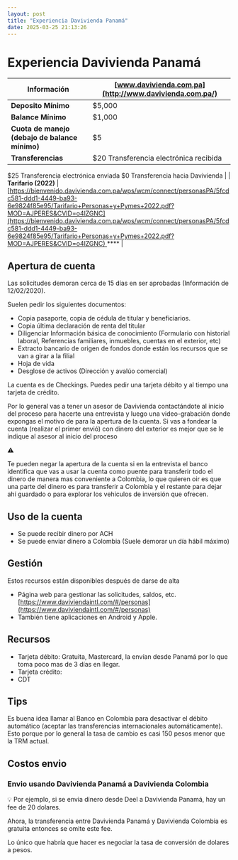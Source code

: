 ```yaml
---
layout: post
title: "Experiencia Davivienda Panamá"
date: 2025-03-25 21:13:26
---
```


# Experiencia Davivienda Panamá

| **Información** | [www.davivienda.com.pa](http://www.davivienda.com.pa/) |
| --- | --- |
| **Deposito Mínimo** | $5,000 |
| **Balance Mínimo** | $1,000 |
| **Cuota de manejo (debajo de balance mínimo)** | $5 |
| **Transferencias** | $20 Transferencia electrónica recibida
$25 Transferencia electrónica enviada
$0 Transferencia hacia Davivienda |
| **Tarifario (2022)** | [https://bienvenido.davivienda.com.pa/wps/wcm/connect/personasPA/5fcdc581-ddd1-4449-ba93-6e9824f85e95/Tarifario+Personas+y+Pymes+2022.pdf?MOD=AJPERES&CVID=o4lZGNC](https://bienvenido.davivienda.com.pa/wps/wcm/connect/personasPA/5fcdc581-ddd1-4449-ba93-6e9824f85e95/Tarifario+Personas+y+Pymes+2022.pdf?MOD=AJPERES&CVID=o4lZGNC) **** |

## Apertura de cuenta

Las solicitudes demoran cerca de 15 días en ser aprobadas (Información de 12/02/2020).

Suelen pedir los siguientes documentos:

- Copia pasaporte, copia de cédula de titular y beneficiarios.
- Copia última declaración de renta del titular
- Diligenciar Información básica de conocimiento (Formulario con historial laboral, Referencias familiares, inmuebles, cuentas en el exterior, etc)
- Extracto bancario de origen de fondos donde están los recursos que se van a girar a la filial
- Hoja de vida
- Desglose de activos (Dirección y avalúo comercial)

La cuenta es de Checkings. Puedes pedir una tarjeta débito y al tiempo una tarjeta de crédito.

Por lo general vas a tener un asesor de Davivienda contactándote al inicio del proceso para hacerte una entrevista y luego una video-grabación donde expongas el motivo de para la apertura de la cuenta. Si vas a fondear la cuenta (realizar el primer envió) con dinero del exterior es mejor que se le indique al asesor al inicio del proceso

<aside>
⚠️

Te pueden negar la apertura de la cuenta si en la entrevista el banco identifica que vas a usar la cuenta como puente para transferir todo el dinero de manera mas conveniente a Colombia, lo que quieren oir es que una parte del dinero es para transferir a Colombia y el restante para dejar ahí guardado o para explorar los vehiculos de inversión que ofrecen.

</aside>

## Uso de la cuenta

- Se puede recibir dinero por ACH
- Se puede enviar dinero a Colombia (Suele demorar un día hábil máximo)

## Gestión

Estos recursos están disponibles después de darse de alta

- Página web para gestionar las solicitudes, saldos, etc. [https://www.daviviendaintl.com/#/personas](https://www.daviviendaintl.com/#/personas)
- También tiene aplicaciones en Android y Apple.

## Recursos

- Tarjeta débito: Gratuita, Mastercard, la envían desde Panamá por lo que toma poco mas de 3 días en llegar.
- Tarjeta crédito:
- CDT

## Tips

Es buena idea llamar al Banco en Colombia para desactivar el débito automático (aceptar las transferencias internacionales automáticamente). Esto porque por lo general la tasa de cambio es casi 150 pesos menor que la TRM actual.

## Costos envio

### Envio usando Davivienda Panamá a Davivienda Colombia

<aside>
💡 Por ejemplo, si se envia dinero desde Deel a Davivienda Panamá, hay un fee de 20 dolares. 

Ahora, la transferencia entre Davivienda Panamá y Davivienda Colombia es gratuita entonces se omite este fee. 

Lo único que habría que hacer es negociar la tasa de conversión de dolares a pesos.

</aside>